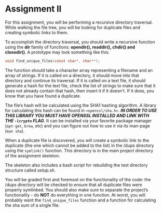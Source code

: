 # Assignment II

For this assignment, you will be performing a recursive directory traversal. While walking the file tree, you will be looking for duplicate files and creating symbolic links to them.

To accomplish the directory traversal, you should write a recursive function using the **dir** family of functions: **opendir(), readdir(), chdir() and closedir()**. A prototype may look something like this:

```c
void find_unique_files(const char*, char**);
```

The function should take a character array representing a filename and an array of strings. If it is called on a directory, it should move into that directory and continue its traversal. If it is called on a text file, it should generate a hash for the text file, check the list of strings to make sure that it does not already contain that hash, then insert it if it doesn't. If it does, you know that you have found a duplicate.

The file’s hash will be calculated using the SHA1 hashing algorithm. A library for calculating this hash can be found in `<openssl/sha.h>`. **_IN ORDER TO USE THIS LIBRARY YOU MUST HAVE OPENSSL INSTALLED AND LINK WITH THE `-lcrypto` FLAG_**. It can be installed via your favorite package manager (`apt-get`, `brew`, etc) and you can figure out how to use it via its man-page (`man sha`).

When a duplicate file is discovered, you will create a symbolic link to the duplicate (the one which cannot be added to the list) in the /dups directory using the `symlink()` function. This directory is in the main project directory of the assignment skeleton.

The skeleton also includes a bash script for rebuilding the test directory structure called _setup.sh_.

You will be graded first and foremost on the functionality of the code: the /dups directory will be checked to ensure that all duplicate files were properly symlinked. You should also make sure to separate the project’s functionality - do **NOT** do everything in one function. At worst, you will probably want the `find_unique_files` function and a function for calculating the sha sum of a single file.
